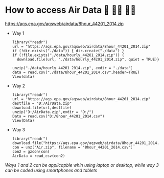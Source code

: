 # How to access Air Data :dash: :woman_technologist: :man_technologist:

https://aqs.epa.gov/aqsweb/airdata/8hour_44201_2014.zip


- Way 1
      
      library("readr")
      url = "https://aqs.epa.gov/aqsweb/airdata/8hour_44201_2014.zip"
      if (!dir.exists("./data")) { dir.create("./data") }
      if (!file.exists("./data/hourly_44201_2014.zip")) {
        download.file(url, "./data/hourly_44201_2014.zip", quiet = TRUE)}

      unzip("./data/hourly_44201_2014.zip", exdir = "./data")
      data = read.csv("./data/8hour_44201_2014.csv",header=TRUE)
      View(data)

- Way 2

      library("readr")
      url = "https://aqs.epa.gov/aqsweb/airdata/8hour_44201_2014.zip"
      destfile = "D:/AirData.zip"
      download.file(url,destfile)
      unzip("D:/AirData.zip",exdir = "D:/")
      Data = read.csv("D:/8hour_44201_2014.csv")
      View(Data)
      
- Way 3

      library("readr")
      download.file("https://aqs.epa.gov/aqsweb/airdata/8hour_44201_2014.zip",destfile="Air.zip")
      con = unz("Air.zip", filename = "8hour_44201_2014.csv")
      con2 = gzcon(con)
      AirData = read_csv(con2)
      
 *Ways 1 and 2 can be applicapble whin using laptop or desktop, while way 3 can be coded using smartphones and tablets*
